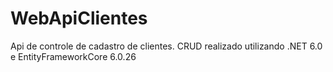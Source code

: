 # WebApiClientes
 Api de controle de cadastro de clientes. CRUD realizado utilizando .NET 6.0 e EntityFrameworkCore 6.0.26
